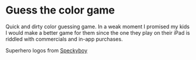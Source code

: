 # Guess the color game

Quick and dirty color guessing game. In a weak moment I promised my kids I would make a better game for them since the one they play on their iPad is riddled with commercials and in-app purchases.

Superhero logos from [Speckyboy](https://speckyboy.com/freebie-the-flat-superheroes-villains-icon-set-100-icons-png-svg/)